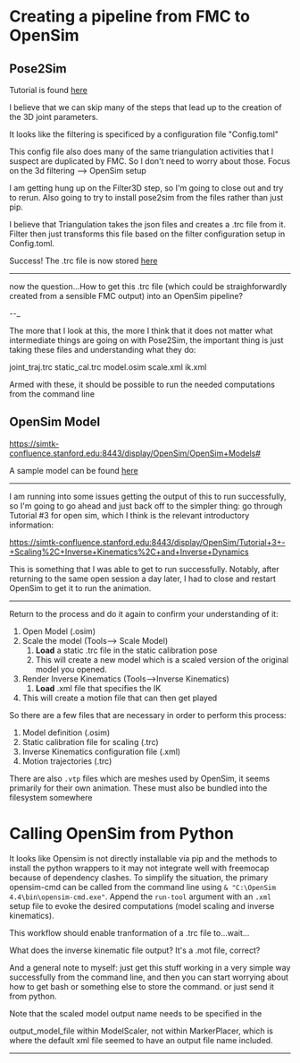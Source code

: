 # Creating a pipeline from FMC to OpenSim


## Pose2Sim

Tutorial is found [here](https://github.com/perfanalytics/pose2sim)

I believe that we can skip many of the steps that lead up to the creation of the 3D joint parameters. 

It looks like the filtering is specificed by a configuration file "Config.toml"

This config file also does many of the same triangulation activities that I suspect are duplicated by FMC. So I don't need to worry about those. Focus on the 3d filtering --> OpenSim setup

I am getting hung up on the Filter3D step, so I'm going to close out and try to rerun. Also going to try to install pose2sim from the files rather than just pip.

I believe that Triangulation takes the json files and creates a .trc file from it. Filter then just transforms this file based on the filter configuration setup in Config.toml.

Success! The .trc file is now stored [here](pose2sim/Pose2Sim/Demo/pose-3d/Demo_filt_0-100.trc)

---

now the question...How to get this .trc file (which could be straighforwardly created from a sensible FMC output) into an OpenSim pipeline?

--_

The more that I look at this, the more I think that it does not matter what intermediate things are going on with Pose2Sim, the important thing is just taking these files and understanding what they do:

joint_traj.trc
static_cal.trc
model.osim
scale.xml
ik.xml

Armed with these, it should be possible to run the needed computations from the command line

## OpenSim Model

https://simtk-confluence.stanford.edu:8443/display/OpenSim/OpenSim+Models#

A sample model can be found [here](~/../pose2sim/pose2sim-main/Pose2Sim/Demo/opensim/Model_Pose2Sim_Body25b.osim)

---

I am running into some issues getting the output of this to run successfully, so I'm going to go ahead and just back off to the simpler thing: go through Tutorial #3 for open sim, which I think is the relevant introductory information:

https://simtk-confluence.stanford.edu:8443/display/OpenSim/Tutorial+3+-+Scaling%2C+Inverse+Kinematics%2C+and+Inverse+Dynamics

This is something that I was able to get to run successfully. Notably, after returning to the same open session a day later, I had to close and restart OpenSim to get it to run the animation.

---

Return to the process and do it again to confirm your understanding of it:

1. Open Model (.osim)
2. Scale the model (Tools--> Scale Model)
   1. **Load** a static .trc file in the static calibration pose
   2. This will create a new model which is a scaled version of the original model you opened.
3. Render Inverse Kinematics (Tools-->Inverse Kinematics)
   1. **Load** .xml file that specifies the IK
4. This will create a motion file that can then get played

So there are a few files that are necessary in order to perform this process:

1. Model definition (.osim)
2. Static calibration file for scaling (.trc)
3. Inverse Kinematics configuration file (.xml)
4. Motion trajectories (.trc)

There are also `.vtp` files which are meshes used by OpenSim, it seems primarily for their own animation. These must also be bundled into the filesystem somewhere

# Calling OpenSim from Python

It looks like Opensim is not directly installable via pip and the methods to install the python wrappers to it may not integrate well with freemocap because of dependency clashes. To simplify the situation, the primary opensim-cmd can be called from the command line using `& "C:\OpenSim 4.4\bin\opensim-cmd.exe"`. Append the `run-tool` argument with an `.xml` setup file to evoke the desired computations (model scaling and inverse kinematics).

This workflow should enable tranformation of a .trc file to...wait...

What does the inverse kinematic file output? It's a .mot file, correct? 

And a general note to myself: just get this stuff working in a very simple way successfully from the command line, and then you can start worrying about how to get bash or something else to store the command. or just send it from python. 

Note that the scaled model output name needs to be specified in the

output_model_file within ModelScaler, not within MarkerPlacer, which is where the default xml file seemed to have an output file name included.

---

